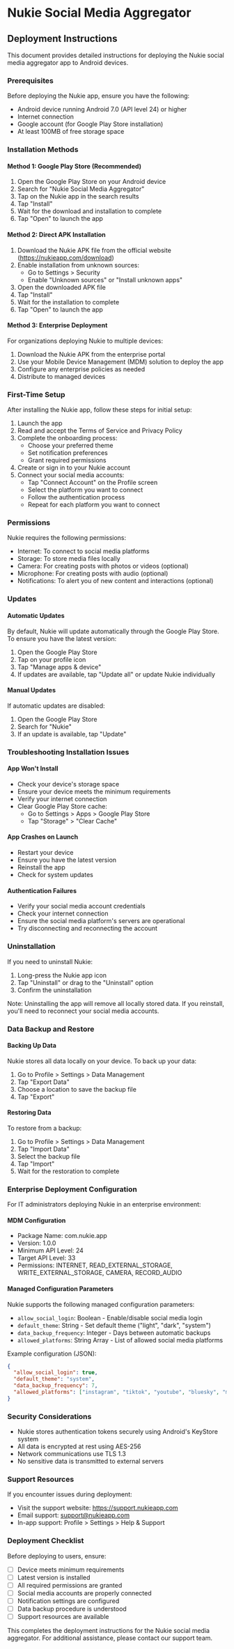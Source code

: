 # Nukie Social Media Aggregator
## Deployment Instructions

This document provides detailed instructions for deploying the Nukie social media aggregator app to Android devices.

### Prerequisites

Before deploying the Nukie app, ensure you have the following:

- Android device running Android 7.0 (API level 24) or higher
- Internet connection
- Google account (for Google Play Store installation)
- At least 100MB of free storage space

### Installation Methods

#### Method 1: Google Play Store (Recommended)

1. Open the Google Play Store on your Android device
2. Search for "Nukie Social Media Aggregator"
3. Tap on the Nukie app in the search results
4. Tap "Install"
5. Wait for the download and installation to complete
6. Tap "Open" to launch the app

#### Method 2: Direct APK Installation

1. Download the Nukie APK file from the official website (https://nukieapp.com/download)
2. Enable installation from unknown sources:
   - Go to Settings > Security
   - Enable "Unknown sources" or "Install unknown apps"
3. Open the downloaded APK file
4. Tap "Install"
5. Wait for the installation to complete
6. Tap "Open" to launch the app

#### Method 3: Enterprise Deployment

For organizations deploying Nukie to multiple devices:

1. Download the Nukie APK from the enterprise portal
2. Use your Mobile Device Management (MDM) solution to deploy the app
3. Configure any enterprise policies as needed
4. Distribute to managed devices

### First-Time Setup

After installing the Nukie app, follow these steps for initial setup:

1. Launch the app
2. Read and accept the Terms of Service and Privacy Policy
3. Complete the onboarding process:
   - Choose your preferred theme
   - Set notification preferences
   - Grant required permissions
4. Create or sign in to your Nukie account
5. Connect your social media accounts:
   - Tap "Connect Account" on the Profile screen
   - Select the platform you want to connect
   - Follow the authentication process
   - Repeat for each platform you want to connect

### Permissions

Nukie requires the following permissions:

- Internet: To connect to social media platforms
- Storage: To store media files locally
- Camera: For creating posts with photos or videos (optional)
- Microphone: For creating posts with audio (optional)
- Notifications: To alert you of new content and interactions (optional)

### Updates

#### Automatic Updates

By default, Nukie will update automatically through the Google Play Store. To ensure you have the latest version:

1. Open the Google Play Store
2. Tap on your profile icon
3. Tap "Manage apps & device"
4. If updates are available, tap "Update all" or update Nukie individually

#### Manual Updates

If automatic updates are disabled:

1. Open the Google Play Store
2. Search for "Nukie"
3. If an update is available, tap "Update"

### Troubleshooting Installation Issues

#### App Won't Install

- Check your device's storage space
- Ensure your device meets the minimum requirements
- Verify your internet connection
- Clear Google Play Store cache:
  - Go to Settings > Apps > Google Play Store
  - Tap "Storage" > "Clear Cache"

#### App Crashes on Launch

- Restart your device
- Ensure you have the latest version
- Reinstall the app
- Check for system updates

#### Authentication Failures

- Verify your social media account credentials
- Check your internet connection
- Ensure the social media platform's servers are operational
- Try disconnecting and reconnecting the account

### Uninstallation

If you need to uninstall Nukie:

1. Long-press the Nukie app icon
2. Tap "Uninstall" or drag to the "Uninstall" option
3. Confirm the uninstallation

Note: Uninstalling the app will remove all locally stored data. If you reinstall, you'll need to reconnect your social media accounts.

### Data Backup and Restore

#### Backing Up Data

Nukie stores all data locally on your device. To back up your data:

1. Go to Profile > Settings > Data Management
2. Tap "Export Data"
3. Choose a location to save the backup file
4. Tap "Export"

#### Restoring Data

To restore from a backup:

1. Go to Profile > Settings > Data Management
2. Tap "Import Data"
3. Select the backup file
4. Tap "Import"
5. Wait for the restoration to complete

### Enterprise Deployment Configuration

For IT administrators deploying Nukie in an enterprise environment:

#### MDM Configuration

- Package Name: com.nukie.app
- Version: 1.0.0
- Minimum API Level: 24
- Target API Level: 33
- Permissions: INTERNET, READ_EXTERNAL_STORAGE, WRITE_EXTERNAL_STORAGE, CAMERA, RECORD_AUDIO

#### Managed Configuration Parameters

Nukie supports the following managed configuration parameters:

- `allow_social_login`: Boolean - Enable/disable social media login
- `default_theme`: String - Set default theme ("light", "dark", "system")
- `data_backup_frequency`: Integer - Days between automatic backups
- `allowed_platforms`: String Array - List of allowed social media platforms

Example configuration (JSON):
```json
{
  "allow_social_login": true,
  "default_theme": "system",
  "data_backup_frequency": 7,
  "allowed_platforms": ["instagram", "tiktok", "youtube", "bluesky", "mastodon"]
}
```

### Security Considerations

- Nukie stores authentication tokens securely using Android's KeyStore system
- All data is encrypted at rest using AES-256
- Network communications use TLS 1.3
- No sensitive data is transmitted to external servers

### Support Resources

If you encounter issues during deployment:

- Visit the support website: https://support.nukieapp.com
- Email support: support@nukieapp.com
- In-app support: Profile > Settings > Help & Support

### Deployment Checklist

Before deploying to users, ensure:

- [ ] Device meets minimum requirements
- [ ] Latest version is installed
- [ ] All required permissions are granted
- [ ] Social media accounts are properly connected
- [ ] Notification settings are configured
- [ ] Data backup procedure is understood
- [ ] Support resources are available

This completes the deployment instructions for the Nukie social media aggregator. For additional assistance, please contact our support team.

